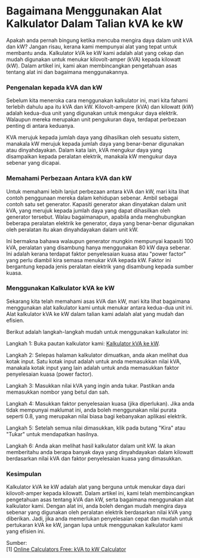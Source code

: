 Bagaimana Menggunakan Alat Kalkulator Dalam Talian kVA ke kW
============================================================

Apakah anda pernah bingung ketika mencuba mengira daya dalam unit kVA dan kW? Jangan risau, kerana kami mempunyai alat yang tepat untuk membantu anda. Kalkulator kVA ke kW kami adalah alat yang cekap dan mudah digunakan untuk menukar kilovolt-amper (kVA) kepada kilowatt (kW). Dalam artikel ini, kami akan membincangkan pengetahuan asas tentang alat ini dan bagaimana menggunakannya.

### Pengenalan kepada kVA dan kW

Sebelum kita meneroka cara menggunakan kalkulator ini, mari kita fahami terlebih dahulu apa itu kVA dan kW. Kilovolt-ampere (kVA) dan kilowatt (kW) adalah kedua-dua unit yang digunakan untuk mengukur daya elektrik. Walaupun mereka merupakan unit pengukuran daya, terdapat perbezaan penting di antara keduanya.

KVA merujuk kepada jumlah daya yang dihasilkan oleh sesuatu sistem, manakala kW merujuk kepada jumlah daya yang benar-benar digunakan atau dinyahdayakan. Dalam kata lain, kVA mengukur daya yang disampaikan kepada peralatan elektrik, manakala kW mengukur daya sebenar yang dicapai.

### Memahami Perbezaan Antara kVA dan kW

Untuk memahami lebih lanjut perbezaan antara kVA dan kW, mari kita lihat contoh penggunaan mereka dalam kehidupan sebenar. Ambil sebagai contoh satu set generator. Kapasiti generator akan dinyatakan dalam unit kVA, yang merujuk kepada jumlah daya yang dapat dihasilkan oleh generator tersebut. Walau bagaimanapun, apabila anda menghubungkan beberapa peralatan elektrik ke generator, daya yang benar-benar digunakan oleh peralatan itu akan dinyahdayakan dalam unit kW.

Ini bermakna bahawa walaupun generator mungkin mempunyai kapasiti 100 kVA, peralatan yang disambung hanya menggunakan 80 kW daya sebenar. Ini adalah kerana terdapat faktor penyelesaian kuasa atau "power factor" yang perlu diambil kira semasa menukar kVA kepada kW. Faktor ini bergantung kepada jenis peralatan elektrik yang disambung kepada sumber kuasa.

### Menggunakan Kalkulator kVA ke kW

Sekarang kita telah memahami asas kVA dan kW, mari kita lihat bagaimana menggunakan alat kalkulator kami untuk menukar antara kedua-dua unit ini. Alat kalkulator kVA ke kW dalam talian kami adalah alat yang mudah dan efisien.

Berikut adalah langkah-langkah mudah untuk menggunakan kalkulator ini:

Langkah 1: Buka pautan kalkulator kami: [Kalkulator kVA ke kW](https://www.onlinecalculatorsfree.com/ms/tools/kva-to-kw-calculator.html).

Langkah 2: Selepas halaman kalkulator dimuatkan, anda akan melihat dua kotak input. Satu kotak input adalah untuk anda memasukkan nilai kVA, manakala kotak input yang lain adalah untuk anda memasukkan faktor penyelesaian kuasa (power factor).

Langkah 3: Masukkan nilai kVA yang ingin anda tukar. Pastikan anda memasukkan nombor yang betul dan sah.

Langkah 4: Masukkan faktor penyelesaian kuasa (jika diperlukan). Jika anda tidak mempunyai maklumat ini, anda boleh menggunakan nilai purata seperti 0.8, yang merupakan nilai biasa bagi kebanyakan aplikasi elektrik.

Langkah 5: Setelah semua nilai dimasukkan, klik pada butang "Kira" atau "Tukar" untuk mendapatkan hasilnya.

Langkah 6: Anda akan melihat hasil kalkulator dalam unit kW. Ia akan memberitahu anda berapa banyak daya yang dinyahdayakan dalam kilowatt berdasarkan nilai kVA dan faktor penyelesaian kuasa yang dimasukkan.

### Kesimpulan

Kalkulator kVA ke kW adalah alat yang berguna untuk menukar daya dari kilovolt-amper kepada kilowatt. Dalam artikel ini, kami telah membincangkan pengetahuan asas tentang kVA dan kW, serta bagaimana menggunakan alat kalkulator kami. Dengan alat ini, anda boleh dengan mudah mengira daya sebenar yang digunakan oleh peralatan elektrik berdasarkan nilai kVA yang diberikan. Jadi, jika anda memerlukan penyelesaian cepat dan mudah untuk pertukaran kVA ke kW, jangan lupa untuk menggunakan kalkulator kami yang efisien ini.

Sumber:  
\[1\] [Online Calculators Free: kVA to kW Calculator](https://www.onlinecalculatorsfree.com/ms/tools/kva-to-kw-calculator.html)